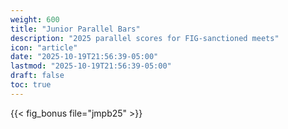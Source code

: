 ```yaml
---
weight: 600
title: "Junior Parallel Bars"
description: "2025 parallel scores for FIG-sanctioned meets"
icon: "article"
date: "2025-10-19T21:56:39-05:00"
lastmod: "2025-10-19T21:56:39-05:00"
draft: false
toc: true
---
```


{{< fig_bonus file="jmpb25" >}}